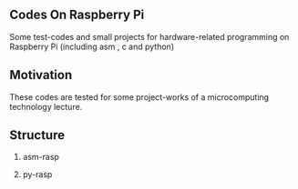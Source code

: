 ## Codes On Raspberry Pi

Some test-codes and small projects for hardware-related programming on Raspberry Pi (including asm , c and python)

## Motivation

These codes are tested for some project-works of a microcomputing technology lecture.

## Structure

1. asm-rasp

2. py-rasp
